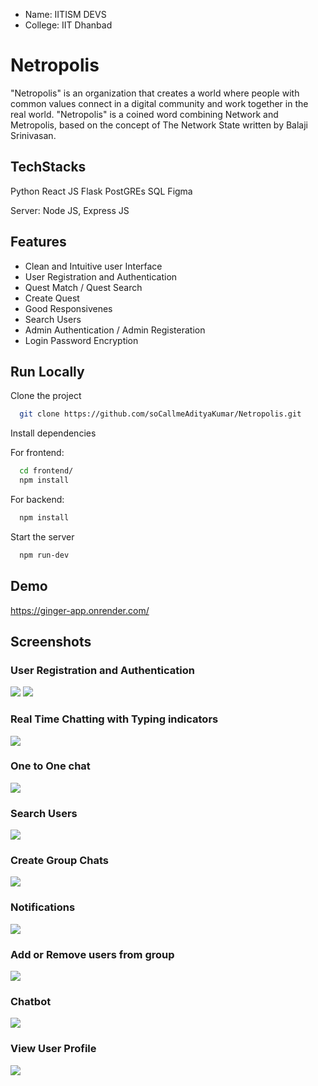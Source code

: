 - Name: IITISM DEVS
- College: IIT Dhanbad


# Netropolis

"Netropolis" is an organization that creates a world where people with common values connect in a digital community and work together in the real world.
"Netropolis" is a coined word combining Network and Metropolis, based on the concept of The Network State written by Balaji Srinivasan.



## TechStacks
Python 
React JS 
Flask 
PostGREs SQL
Figma

Server: Node JS, Express JS

## Features

- Clean and Intuitive user Interface
- User Registration and Authentication
- Quest Match / Quest Search
- Create Quest 
- Good Responsivenes
- Search Users
- Admin Authentication / Admin Registeration
- Login Password Encryption


## Run Locally

Clone the project

```bash
  git clone https://github.com/soCallmeAdityaKumar/Netropolis.git
```

Install dependencies


For frontend: 
```bash
  cd frontend/
  npm install
```
For backend: 
```bash
  npm install
```
Start the server

```bash
  npm run-dev
```


## Demo

https://ginger-app.onrender.com/



## Screenshots

### User Registration and Authentication
![](https://github.com/antriksh-9/Ginger_chat-app/blob/master/Screenshots/Authenticaton.png)
![](https://github.com/antriksh-9/Ginger_chat-app/blob/master/Screenshots/Authenticaton%20(2).png)

### Real Time Chatting with Typing indicators
![](https://github.com/antriksh-9/Ginger_chat-app/blob/master/Screenshots/Real%20Time%20Chatting%20with%20Typing%20indicators.png)

### One to One chat
![](https://github.com/antriksh-9/Ginger_chat-app/blob/master/Screenshots/One%20to%20One%20chat.png)

### Search Users
![](https://github.com/antriksh-9/Ginger_chat-app/blob/master/Screenshots/Search%20user.png)

### Create Group Chats
![](https://github.com/antriksh-9/Ginger_chat-app/blob/master/Screenshots/Create%20Group%20Chat.png)

### Notifications
![](https://github.com/antriksh-9/Ginger_chat-app/blob/master/Screenshots/Notifications.png)

### Add or Remove users from group
![](https://github.com/antriksh-9/Ginger_chat-app/blob/master/Screenshots/Add%20or%20Remove%20users%20from%20group.png)

### Chatbot
![](https://github.com/antriksh-9/Ginger_chat-app/blob/master/Screenshots/Chatbot.png)

### View User Profile
![](https://github.com/antriksh-9/Ginger_chat-app/blob/master/Screenshots/View%20Users%20profile.png)


